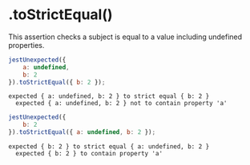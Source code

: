 # .toStrictEqual()

This assertion checks a subject is equal to a value including undefined properties.

```js
jestUnexpected({
    a: undefined,
    b: 2
}).toStrictEqual({ b: 2 });
```

```output
expected { a: undefined, b: 2 } to strict equal { b: 2 }
  expected { a: undefined, b: 2 } not to contain property 'a'
```

```js
jestUnexpected({
    b: 2
}).toStrictEqual({ a: undefined, b: 2 });
```

```output
expected { b: 2 } to strict equal { a: undefined, b: 2 }
  expected { b: 2 } to contain property 'a'
```
